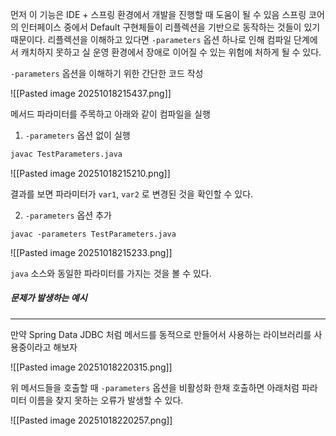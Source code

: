 
먼저 이 기능은 IDE + 스프링 환경에서 개발을 진행할 때 도움이 될 수 있음
스프링 코어의 인터페이스 중에서 Default 구현체들이 리플렉션을 기반으로 동작하는 것들이 있기 때문이다. 리플렉션을 이해하고 있다면 `-parameters` 옵션 하나로 인해 컴파일 단계에서 캐치하지 못하고 실 운영 환경에서 장애로 이어질 수 있는 위험에 처하게 될 수 있다.


`-parameters` 옵션을 이해하기 위한 간단한 코드 작성

![[Pasted image 20251018215437.png]]

메서드 파라미터를 주목하고 아래와 같이 컴파일을 실행

1.  `-parameters` 옵션 없이 실행

```bash
javac TestParameters.java
```

![[Pasted image 20251018215210.png]]

결과를 보면 파라미터가 `var1`, `var2` 로 변경된 것을 확인할 수 있다.


2. `-parameters` 옵션 추가

```
javac -parameters TestParameters.java
```

![[Pasted image 20251018215233.png]]


`java` 소스와 동일한 파라미터를 가지는 것을 볼 수 있다.


##### 문제가 발생하는 예시
---

만약 Spring Data JDBC 처럼 메서드를 동적으로 만들어서 사용하는 라이브러리를 사용중이라고 해보자

![[Pasted image 20251018220315.png]]

위 메서드들을 호출할 때 `-parameters` 옵션을 비활성화 한채 호출하면 아래처럼 파라미터 이름을 찾지 못하는 오류가 발생할 수 있다.

![[Pasted image 20251018220257.png]]